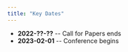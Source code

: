 ```yaml
---
title: "Key Dates"
---
```


* **2022-??-??** -- Call for Papers ends
* **2023-02-01** -- Conference begins

